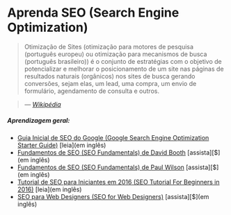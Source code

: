 # Aprenda SEO (Search Engine Optimization)

> Otimização de Sites (otimização para motores de pesquisa (português europeu) ou otimização para mecanismos de busca (português brasileiro)) é o conjunto de estratégias com o objetivo de potencializar e melhorar o posicionamento de um site nas páginas de resultados naturais (orgânicos) nos sites de busca gerando conversões, sejam elas, um lead, uma compra, um envio de formulário, agendamento de consulta e outros.

><cite>&#8212; [Wikipédia](https://pt.wikipedia.org/wiki/Otimiza%C3%A7%C3%A3o_para_motores_de_busca)</cite>

##### Aprendizagem geral:

* [Guia Inicial de SEO do Google (Google Search Engine Optimization Starter Guide)](http://static.googleusercontent.com/media/www.google.com/en//webmasters/docs/search-engine-optimization-starter-guide.pdf) [leia](em inglês)
* [Fundamentos de SEO (SEO Fundamentals) de David Booth](http://www.lynda.com/Analytics-tutorials/SEO-Fundamentals/187858-2.html) [assista][$](em inglês)
* [Fundamentos de SEO (SEO Fundamentals) de Paul Wilson](http://www.pluralsight.com/courses/seo-fundamentals) [assista][$](em inglês)
* [Tutorial de SEO para Iniciantes em 2016 (SEO Tutorial For Beginners in 2016)](http://www.hobo-web.co.uk/seo-tutorial/) [leia](em inglês)
* [SEO para Web Designers (SEO for Web Designers)](https://webdesign.tutsplus.com/courses/seo-for-web-designers) [assista][$](em inglês)
